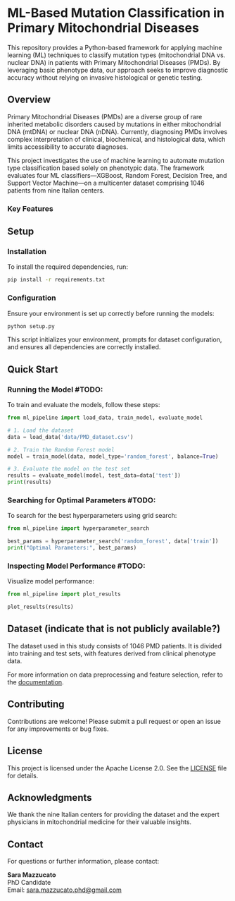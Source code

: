 # ML-Based Mutation Classification in Primary Mitochondrial Diseases

This repository provides a Python-based framework for applying machine learning (ML) techniques to classify mutation types (mitochondrial DNA vs. nuclear DNA) in patients with Primary Mitochondrial Diseases (PMDs). By leveraging basic phenotype data, our approach seeks to improve diagnostic accuracy without relying on invasive histological or genetic testing.

## Overview  

Primary Mitochondrial Diseases (PMDs) are a diverse group of rare inherited metabolic disorders caused by mutations in either mitochondrial DNA (mtDNA) or nuclear DNA (nDNA). Currently, diagnosing PMDs involves complex interpretation of clinical, biochemical, and histological data, which limits accessibility to accurate diagnoses.

This project investigates the use of machine learning to automate mutation type classification based solely on phenotypic data. The framework evaluates four ML classifiers—XGBoost, Random Forest, Decision Tree, and Support Vector Machine—on a multicenter dataset comprising 1046 patients from nine Italian centers.

### Key Features  


## Setup  

### Installation  

To install the required dependencies, run:  

```bash  
pip install -r requirements.txt  
```  

### Configuration  

Ensure your environment is set up correctly before running the models:

```bash  
python setup.py  
```  

This script initializes your environment, prompts for dataset configuration, and ensures all dependencies are correctly installed.  

## Quick Start  

### Running the Model  #TODO:

To train and evaluate the models, follow these steps:  

```python  
from ml_pipeline import load_data, train_model, evaluate_model  

# 1. Load the dataset  
data = load_data('data/PMD_dataset.csv')  

# 2. Train the Random Forest model  
model = train_model(data, model_type='random_forest', balance=True)  

# 3. Evaluate the model on the test set  
results = evaluate_model(model, test_data=data['test'])  
print(results)  
```  

### Searching for Optimal Parameters  #TODO:

To search for the best hyperparameters using grid search:  

```python  
from ml_pipeline import hyperparameter_search  

best_params = hyperparameter_search('random_forest', data['train'])  
print("Optimal Parameters:", best_params)  
```  

### Inspecting Model Performance  #TODO:

Visualize model performance:  

```python  
from ml_pipeline import plot_results  

plot_results(results)  
```  

## Dataset  (indicate that is not publicly available?)

The dataset used in this study consists of 1046 PMD patients. It is divided into training and test sets, with features derived from clinical phenotype data.  

For more information on data preprocessing and feature selection, refer to the [documentation](#).  

## Contributing  

Contributions are welcome! Please submit a pull request or open an issue for any improvements or bug fixes.  


## License

This project is licensed under the Apache License 2.0. See the [LICENSE](./LICENSE) file for details.


## Acknowledgments  

We thank the nine Italian centers for providing the dataset and the expert physicians in mitochondrial medicine for their valuable insights.  

## Contact  

For questions or further information, please contact:  

**Sara Mazzucato**  
PhD Candidate  
Email: sara.mazzucato.phd@gmail.com
```
